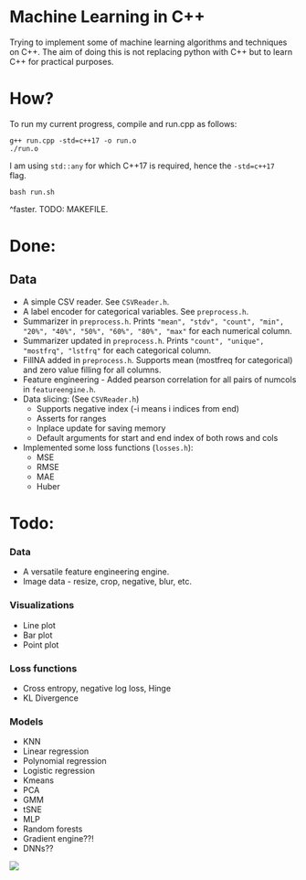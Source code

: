 # Machine Learning in C++
Trying to implement some of machine learning algorithms and techniques on C++. The aim of doing this is not replacing python with C++ but to learn C++ for practical purposes.

# How?
To run my current progress, compile and run.cpp as follows:
```
g++ run.cpp -std=c++17 -o run.o
./run.o
```
I am using `std::any` for which C++17 is required, hence the `-std=c++17 ` flag.
```
bash run.sh
```
^faster. TODO: MAKEFILE.
# Done:
## Data
- A simple CSV reader. See `CSVReader.h`.
- A label encoder for categorical variables. See `preprocess.h`.
- Summarizer in `preprocess.h`. Prints `"mean", "stdv", "count", "min", "20%", "40%", "50%", "60%", "80%", "max"` for each numerical column.
- Summarizer updated in `preprocess.h`. Prints `"count", "unique", "mostfrq", "lstfrq"` for each categorical column.
- FillNA added in `preprocess.h`. Supports mean (mostfreq for categorical) and zero value filling for all columns.
- Feature engineering - Added pearson correlation for all pairs of numcols in `featureengine.h`.
- Data slicing: (See `CSVReader.h`)
    - Supports negative index (-i means i indices from end)
    - Asserts for ranges
    - Inplace update for saving memory
    - Default arguments for start and end index of both rows and cols
- Implemented some loss functions (`losses.h`):
    - MSE 
    - RMSE
    - MAE
    - Huber

# Todo:
### Data
- A versatile feature engineering engine.
- Image data - resize, crop, negative, blur, etc.

### Visualizations
- Line plot
- Bar plot
- Point plot

### Loss functions
- Cross entropy, negative log loss, Hinge
- KL Divergence

### Models
- KNN
- Linear regression
- Polynomial regression
- Logistic regression
- Kmeans
- PCA
- GMM
- tSNE
- MLP
- Random forests
- Gradient engine??!
- DNNs??

![](https://i.imgur.com/3lMe1jY.png)